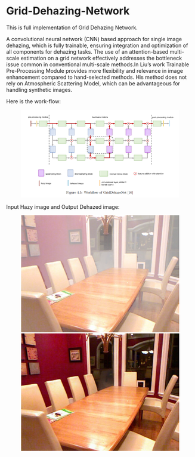 # Grid-Dehazing-Network
This is full implementation of Grid Dehazing Network.

A convolutional neural network (CNN) based approach for single image dehazing, which is fully trainable, ensuring integration and optimization of all components for dehazing tasks. The use of an attention-based multi-scale estimation on a grid network effectively addresses the bottleneck issue common in conventional multi-scale methods.In Liu’s work Trainable Pre-Processing Module provides more flexibility and relevance in image enhancement compared to hand-selected methods. His method does not rely on Atmospheric Scattering Model, which can be advantageous for handling synthetic images.

Here is the work-flow:
<figure class="half">
    <img src="Workflow.png">
</figure>

Input Hazy image and Output Dehazed image:
<figure class="half">
    <img src="1400_10.png">
    <img src="gridout.png">
</figure>
